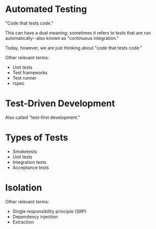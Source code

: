 # Automated Testing

"Code that tests code."

This can have a dual meaning; sometimes it refers to tests
that are *run* automatically--also known as "continuous
integration."

Today, however, we are just thinking about "code that tests
code."

Other relevant terms:

- Unit tests
- Test frameworks
- Test runner
- rspec


# Test-Driven Development

Also called "test-first development."


# Types of Tests

- Smoketests
- Unit tests
- Integration tests
- Acceptance tests


# Isolation

Other relevant terms:

- Single responsibility principle (SRP)
- Dependency injection
- Extraction
